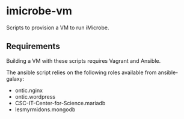 # imicrobe-vm
Scripts to provision a VM to run iMicrobe.

## Requirements
Building a VM with these scripts requires Vagrant and Ansible.

The ansible script relies on the following roles available from ansible-galaxy:
 + ontic.nginx
 + ontic.wordpress
 + CSC-IT-Center-for-Science.mariadb
 + lesmyrmidons.mongodb
  
